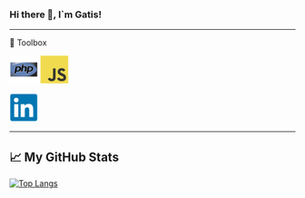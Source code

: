 ### Hi there 👋, I`m Gatis!

---

🧰 Toolbox

<img src="https://github.com/devicons/devicon/blob/master/icons/php/php-original.svg" alt="PHP Logo" width="50" height="50"/> </img><img src="https://github.com/devicons/devicon/blob/master/icons/javascript/javascript-original.svg" alt="Javascript Logo" width="50" height="50"/> </img>

<img src="https://github.com/devicons/devicon/blob/master/icons/linkedin/linkedin-original.svg" alt="Linkedin Logo" width="50" height="50"/> </img>


---

## &#x1f4c8; My GitHub Stats

[![Top Langs](https://github-readme-stats.vercel.app/api/top-langs/?username=<Gatis84>&hide=java,html,css&theme=radical)](https://github.com/anuraghazra/github-readme-stats)



<!--
**Gatis84/Gatis84** is a ✨ _special_ ✨ repository because its `README.md` (this file) appears on your GitHub profile.

Here are some ideas to get you started:

- 🔭 I’m currently working on ...
- 🌱 I’m currently learning ...
- 👯 I’m looking to collaborate on ...
- 🤔 I’m looking for help with ...
- 💬 Ask me about ...
- 📫 How to reach me: ...
- 😄 Pronouns: ...
- ⚡ Fun fact: ...
-->
